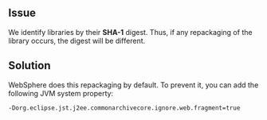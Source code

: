 <!--
title: "Why Open Source Libraries In An Application May Show Up As Unknown"
description: "Explanation of open source libraries showing up as unknown"
-->

## Issue

We identify libraries by their **SHA-1** digest. Thus, if any repackaging of the library occurs, the digest will be different.


## Solution

WebSphere does this repackaging by default. To prevent it, you can add the following JVM system property:

```-Dorg.eclipse.jst.j2ee.commonarchivecore.ignore.web.fragment=true```

